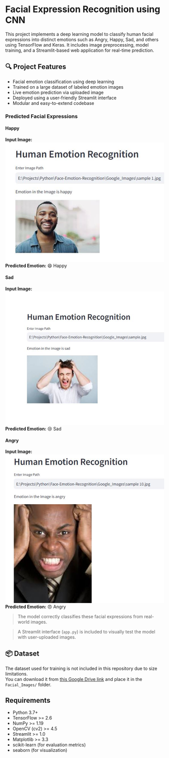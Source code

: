 # Facial Expression Recognition using CNN

This project implements a deep learning model to classify human facial expressions into distinct emotions such as Angry, Happy, Sad, and others using TensorFlow and Keras. It includes image preprocessing, model training, and a Streamlit-based web application for real-time prediction.

## 🔍 Project Features

* Facial emotion classification using deep learning
* Trained on a large dataset of labeled emotion images
* Live emotion prediction via uploaded image
* Deployed using a user-friendly Streamlit interface
* Modular and easy-to-extend codebase

### Predicted Facial Expressions

#### Happy
**Input Image:**  
![](recognized_expressions/happy.jpg)  
**Predicted Emotion:** 😄 Happy

#### Sad
**Input Image:**  
![](recognized_expressions/sad.jpg)  
**Predicted Emotion:** 😢 Sad

#### Angry
**Input Image:**  
![](recognized_expressions/angry.jpg)  
**Predicted Emotion:** 😠 Angry



> The model correctly classifies these facial expressions from real-world images.


> A Streamlit interface (`app.py`) is included to visually test the model with user-uploaded images.

## 📦 Dataset

The dataset used for training is not included in this repository due to size limitations.  
You can download it from [this Google Drive link](https://drive.google.com/file/d/14FJae0kO2hUztFr6BwjZCl2fqIMxNzJT/view) and place it in the `Facial_Images/` folder.


## Requirements

- Python 3.7+
- TensorFlow >= 2.6
- NumPy >= 1.19
- OpenCV (cv2) >= 4.5
- Streamlit >= 1.0
- Matplotlib >= 3.3
- scikit-learn (for evaluation metrics)
- seaborn (for visualization)


